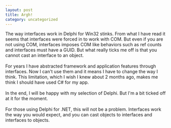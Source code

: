 ```yaml
---
layout: post
title: Argh!
category: uncategorized
---
```


The way interfaces work in Delphi for Win32 stinks.  From what I have read it seems that interfaces were forced in to work with COM.  But even if you are not using COM, interfaces imposes COM like behaviors such as ref counts and interfaces must have a GUID.  But what really ticks me off is that you cannot cast an interface to an object.<br /><br />For years I have abstracted framework and application features through interfaces.  Now I can't use them and it means I have to change the way I think.  This limitation, which I wish I knew about 2 months ago, makes me think I should have used C# for my app.<br /><br />In the end, I will be happy with my selection of Delphi.  But I'm a bit ticked off at it for the moment.<br /><br />For those using Delphi for .NET, this will not be a problem.  Interfaces work the way you would expect, and you can cast objects to interfaces and interfaces to objects.
